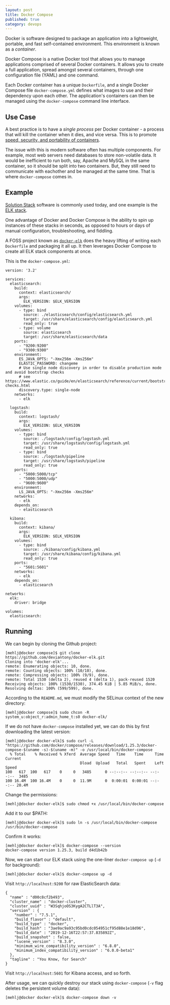 ```yaml
---
layout: post
title: Docker Compose
published: true
category: devops
---
```


Docker is software designed to package an application into a lightweight, portable, and fast self-contained environment. 
This environment is known as a _container_. 

Docker Compose is a native Docker tool that allows you to manage applications comprised of several Docker containers.
It allows you to create a full application, spread amongst several containers, through one configuration file (YAML) and
one command. 

Each Docker container has a unique `Dockerfile`, and a single Docker Compose file `docker-compose.yml` defines what
images to use and their dependency upon each other. The application's containers can then be managed using the 
`docker-compose` command line interface.

## Use Case
A best practice is to have a _single process_ per Docker container - a process that will kill the container when it dies, and 
vice versa. This is to promote [speed, security, and portability of containers](
https://devops.stackexchange.com/questions/447/why-it-is-recommended-to-run-only-one-process-in-a-container).

The issue with this is modern software often has multiple components. For example, most web servers need databases to
store non-volatile data. It would be inefficient to run both, say, Apache and MySQL in the same container, so it should
be split into two containers. But, they still need to communicate with eachother and be managed at the same time. That 
is where `docker-compose` comes in. 

## Example
[Solution Stack](https://en.wikipedia.org/wiki/Solution_stack) software is commonly used today, and one example is the
[ELK stack](https://www.elastic.co/what-is/elk-stack). 

One advantage of Docker and Docker Compose is the ability to spin up instances of these stacks in seconds, as opposed to
hours or days of manual configuration, troubleshooting, and fiddling. 

A FOSS project known as [`docker-elk`](https://github.com/deviantony/docker-elk) does the heavy lifting of writing each 
`Dockerfile` and packaging it all up. It then leverages Docker Compose to create all ELK stack components at once. 

This is the `docker-compose.yml`:
```
version: '3.2'

services:
  elasticsearch:
    build:
      context: elasticsearch/
      args:
        ELK_VERSION: $ELK_VERSION
    volumes:
      - type: bind
        source: ./elasticsearch/config/elasticsearch.yml
        target: /usr/share/elasticsearch/config/elasticsearch.yml
        read_only: true
      - type: volume
        source: elasticsearch
        target: /usr/share/elasticsearch/data
    ports:
      - "9200:9200"
      - "9300:9300"
    environment:
      ES_JAVA_OPTS: "-Xmx256m -Xms256m"
      ELASTIC_PASSWORD: changeme
      # Use single node discovery in order to disable production mode and avoid bootstrap checks
      # see https://www.elastic.co/guide/en/elasticsearch/reference/current/bootstrap-checks.html
      discovery.type: single-node
    networks:
      - elk

  logstash:
    build:
      context: logstash/
      args:
        ELK_VERSION: $ELK_VERSION
    volumes:
      - type: bind
        source: ./logstash/config/logstash.yml
        target: /usr/share/logstash/config/logstash.yml
        read_only: true
      - type: bind
        source: ./logstash/pipeline
        target: /usr/share/logstash/pipeline
        read_only: true
    ports:
      - "5000:5000/tcp"
      - "5000:5000/udp"
      - "9600:9600"
    environment:
      LS_JAVA_OPTS: "-Xmx256m -Xms256m"
    networks:
      - elk
    depends_on:
      - elasticsearch

  kibana:
    build:
      context: kibana/
      args:
        ELK_VERSION: $ELK_VERSION
    volumes:
      - type: bind
        source: ./kibana/config/kibana.yml
        target: /usr/share/kibana/config/kibana.yml
        read_only: true
    ports:
      - "5601:5601"
    networks:
      - elk
    depends_on:
      - elasticsearch

networks:
  elk:
    driver: bridge

volumes:
  elasticsearch:
```

## Running
We can begin by cloning the Github project:
```
[mehlj@docker compose]$ git clone https://github.com/deviantony/docker-elk.git
Cloning into 'docker-elk'...
remote: Enumerating objects: 10, done.
remote: Counting objects: 100% (10/10), done.
remote: Compressing objects: 100% (9/9), done.
remote: Total 1530 (delta 2), reused 4 (delta 1), pack-reused 1520
Receiving objects: 100% (1530/1530), 374.45 KiB | 5.85 MiB/s, done.
Resolving deltas: 100% (599/599), done.
```
According to the `README.md`, we must modify the SELinux context of the new directory:
```
[mehlj@docker compose]$ sudo chcon -R system_u:object_r:admin_home_t:s0 docker-elk/
```
If we do not have `docker-compose` installed yet, we can do this by first downloading the latest version:
```
[mehlj@docker docker-elk]$ sudo curl -L "https://github.com/docker/compose/releases/download/1.25.3/docker-compose-$(uname -s)-$(uname -m)" -o /usr/local/bin/docker-compose
  % Total    % Received % Xferd  Average Speed   Time    Time     Time  Current
                                 Dload  Upload   Total   Spent    Left  Speed
100   617  100   617    0     0   3485      0 --:--:-- --:--:-- --:--:--  3485
100 16.4M  100 16.4M    0     0  11.9M      0  0:00:01  0:00:01 --:--:-- 20.4M
```
Change the permissions:
```
[mehlj@docker docker-elk]$ sudo chmod +x /usr/local/bin/docker-compose
```
Add it to our $PATH:
```
[mehlj@docker docker-elk]$ sudo ln -s /usr/local/bin/docker-compose /usr/bin/docker-compose
```
Confirm it works:
```
[mehlj@docker docker-elk]$ docker-compose --version
docker-compose version 1.25.3, build d4d1b42b
```
Now, we can start our ELK stack using the one-liner `docker-compose up` (`-d` for background):
```
[mehlj@docker docker-elk]$ docker-compose up -d
```
Visit `http://localhost:9200` for raw ElasticSearch data:
```
{
  "name" : "d00c8cf2b493",
  "cluster_name" : "docker-cluster",
  "cluster_uuid" : "W3SqhjoOS3KygA2CTLlT3A",
  "version" : {
    "number" : "7.5.1",
    "build_flavor" : "default",
    "build_type" : "docker",
    "build_hash" : "3ae9ac9a93c95bd0cdc054951cf95d88e1e18d96",
    "build_date" : "2019-12-16T22:57:37.835892Z",
    "build_snapshot" : false,
    "lucene_version" : "8.3.0",
    "minimum_wire_compatibility_version" : "6.8.0",
    "minimum_index_compatibility_version" : "6.0.0-beta1"
  },
  "tagline" : "You Know, for Search"
}
```
Visit `http://localhost:5601` for Kibana access, and so forth.

After usage, we can quickly destroy our stack using `docker-compose` (`-v` flag deletes the persistent volume data):
```
[mehlj@docker docker-elk]$ docker-compose down -v
```
